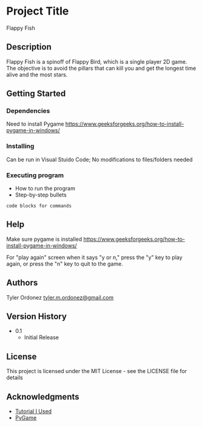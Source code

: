 # Project Title

Flappy Fish

## Description

Flappy Fish is a spinoff of Flappy Bird, which is a single player 2D game. The objective is to avoid the pillars that can kill you and get the longest time alive and the most stars.

## Getting Started

### Dependencies

Need to install Pygame https://www.geeksforgeeks.org/how-to-install-pygame-in-windows/

### Installing

Can be run in Visual Stuido Code;
No modifications to files/folders needed

### Executing program

* How to run the program
* Step-by-step bullets
```
code blocks for commands
```

## Help

Make sure pygame is installed https://www.geeksforgeeks.org/how-to-install-pygame-in-windows/

For "play again" screen when it says "y or n," press the "y" key to play again, or press the "n" key to quit to the game. 

## Authors

Tyler Ordonez
tyler.m.ordonez@gmail.com

## Version History

* 0.1
    * Initial Release

## License

This project is licensed under the MIT License - see the LICENSE file for details

## Acknowledgments

* [Tutorial I Used](https://www.youtube.com/watch?v=VUFvY349ess&t=17s)
* [PyGame](https://www.pygame.org/docs/)
